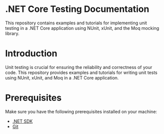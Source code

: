 # .NET Core Testing Documentation

This repository contains examples and tutorials for implementing unit testing in a .NET Core application using NUnit, xUnit, and the Moq mocking library.



# Introduction

Unit testing is crucial for ensuring the reliability and correctness of your code. This repository provides examples and tutorials for writing unit tests using NUnit, xUnit, and Moq in a .NET Core application.

# Prerequisites

Make sure you have the following prerequisites installed on your machine:

- [.NET SDK](https://dotnet.microsoft.com/download)
- [Git](https://git-scm.com/)


